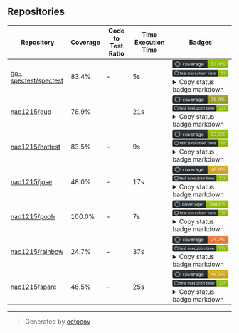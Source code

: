 ## Repositories

| Repository | Coverage | Code to Test Ratio | Time Execution Time | Badges |
| --- | --- | --- | --- | --- |
| [go-spectest/spectest](https://github.com/go-spectest/spectest) | 83.4% | - | 5s | ![go-spectest/spectest](https://raw.githubusercontent.com/nao1215/octocovs-central-repo/main/badges/go-spectest/spectest/coverage.svg) ![go-spectest/spectest](https://raw.githubusercontent.com/nao1215/octocovs-central-repo/main/badges/go-spectest/spectest/time.svg) <details><summary>Copy status badge markdown</summary>```![Coverage](https://raw.githubusercontent.com/nao1215/octocovs-central-repo/main/badges/go-spectest/spectest/coverage.svg)```<br>```![Test Execution Time](https://raw.githubusercontent.com/nao1215/octocovs-central-repo/main/badges/go-spectest/spectest/time.svg)```</details> |
| [nao1215/gup](https://github.com/nao1215/gup) | 78.9% | - | 21s | ![nao1215/gup](https://raw.githubusercontent.com/nao1215/octocovs-central-repo/main/badges/nao1215/gup/coverage.svg) ![nao1215/gup](https://raw.githubusercontent.com/nao1215/octocovs-central-repo/main/badges/nao1215/gup/time.svg) <details><summary>Copy status badge markdown</summary>```![Coverage](https://raw.githubusercontent.com/nao1215/octocovs-central-repo/main/badges/nao1215/gup/coverage.svg)```<br>```![Test Execution Time](https://raw.githubusercontent.com/nao1215/octocovs-central-repo/main/badges/nao1215/gup/time.svg)```</details> |
| [nao1215/hottest](https://github.com/nao1215/hottest) | 83.5% | - | 9s | ![nao1215/hottest](https://raw.githubusercontent.com/nao1215/octocovs-central-repo/main/badges/nao1215/hottest/coverage.svg) ![nao1215/hottest](https://raw.githubusercontent.com/nao1215/octocovs-central-repo/main/badges/nao1215/hottest/time.svg) <details><summary>Copy status badge markdown</summary>```![Coverage](https://raw.githubusercontent.com/nao1215/octocovs-central-repo/main/badges/nao1215/hottest/coverage.svg)```<br>```![Test Execution Time](https://raw.githubusercontent.com/nao1215/octocovs-central-repo/main/badges/nao1215/hottest/time.svg)```</details> |
| [nao1215/jose](https://github.com/nao1215/jose) | 48.0% | - | 17s | ![nao1215/jose](https://raw.githubusercontent.com/nao1215/octocovs-central-repo/main/badges/nao1215/jose/coverage.svg) ![nao1215/jose](https://raw.githubusercontent.com/nao1215/octocovs-central-repo/main/badges/nao1215/jose/time.svg) <details><summary>Copy status badge markdown</summary>```![Coverage](https://raw.githubusercontent.com/nao1215/octocovs-central-repo/main/badges/nao1215/jose/coverage.svg)```<br>```![Test Execution Time](https://raw.githubusercontent.com/nao1215/octocovs-central-repo/main/badges/nao1215/jose/time.svg)```</details> |
| [nao1215/pooh](https://github.com/nao1215/pooh) | 100.0% | - | 7s | ![nao1215/pooh](https://raw.githubusercontent.com/nao1215/octocovs-central-repo/main/badges/nao1215/pooh/coverage.svg) ![nao1215/pooh](https://raw.githubusercontent.com/nao1215/octocovs-central-repo/main/badges/nao1215/pooh/time.svg) <details><summary>Copy status badge markdown</summary>```![Coverage](https://raw.githubusercontent.com/nao1215/octocovs-central-repo/main/badges/nao1215/pooh/coverage.svg)```<br>```![Test Execution Time](https://raw.githubusercontent.com/nao1215/octocovs-central-repo/main/badges/nao1215/pooh/time.svg)```</details> |
| [nao1215/rainbow](https://github.com/nao1215/rainbow) | 24.7% | - | 37s | ![nao1215/rainbow](https://raw.githubusercontent.com/nao1215/octocovs-central-repo/main/badges/nao1215/rainbow/coverage.svg) ![nao1215/rainbow](https://raw.githubusercontent.com/nao1215/octocovs-central-repo/main/badges/nao1215/rainbow/time.svg) <details><summary>Copy status badge markdown</summary>```![Coverage](https://raw.githubusercontent.com/nao1215/octocovs-central-repo/main/badges/nao1215/rainbow/coverage.svg)```<br>```![Test Execution Time](https://raw.githubusercontent.com/nao1215/octocovs-central-repo/main/badges/nao1215/rainbow/time.svg)```</details> |
| [nao1215/spare](https://github.com/nao1215/spare) | 46.5% | - | 25s | ![nao1215/spare](https://raw.githubusercontent.com/nao1215/octocovs-central-repo/main/badges/nao1215/spare/coverage.svg) ![nao1215/spare](https://raw.githubusercontent.com/nao1215/octocovs-central-repo/main/badges/nao1215/spare/time.svg) <details><summary>Copy status badge markdown</summary>```![Coverage](https://raw.githubusercontent.com/nao1215/octocovs-central-repo/main/badges/nao1215/spare/coverage.svg)```<br>```![Test Execution Time](https://raw.githubusercontent.com/nao1215/octocovs-central-repo/main/badges/nao1215/spare/time.svg)```</details> |

---

> Generated by [octocov](https://github.com/k1LoW/octocov)
